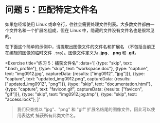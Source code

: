 # 问题 5：匹配特定文件名

如果您经常使用 Linux 或命令行，往往会需要处理文件列表。大多数文件都由一个文件名和一个扩展名组成，但在 Linux 中，隐藏的文件没有文件名也是很常见的。

在下面这个简单的示例中，请提取出图像文件的文件名和扩展名 （不包括当前正在编辑的图像的临时文件 `.tmp`）。图像文件定义为 **.jpg**、**.png** 和 **.gif**。

<Exercise
  title="练习 5：捕获文件名"
  :data='[
    {type: "skip", text: ".bash_profile"},
    {type: "skip", text: "workspace.doc"},
    {type: "capture", text: "img0912.jpg", captureData: {results: ["img0912", "jpg"]}},
    {type: "capture", text: "updated_img0912.png", captureData: {results: ["updated_img0912", "png"]}},
    {type: "skip", text: "documentation.html"},
    {type: "capture", text: "favicon.gif", captureData: {results: ["favicon", "gif"]}},
    {type: "skip", text: "img0912.jpg.tmp"},
    {type: "skip", text: "access.lock"},
  ]'
>我们只查找以 "jpg"、"png" 和 "gif" 扩展名结尾的图像文件，因此可以使用表达式 <SolutionLink text="(\w+)\.(jpg|png|gif)$" /> 捕获所有此类文件名。</Exercise>
